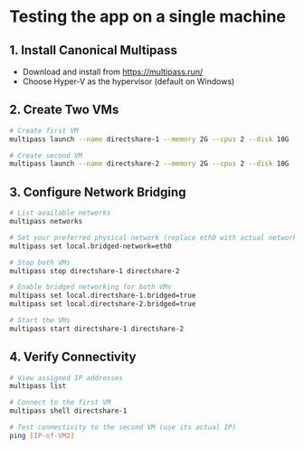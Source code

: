 # Testing the app on a single machine

## 1. Install Canonical Multipass
- Download and install from https://multipass.run/
- Choose Hyper-V as the hypervisor (default on Windows)

## 2. Create Two VMs
```bash
# Create first VM
multipass launch --name directshare-1 --memory 2G --cpus 2 --disk 10G

# Create second VM
multipass launch --name directshare-2 --memory 2G --cpus 2 --disk 10G
```

## 3. Configure Network Bridging
```bash
# List available networks
multipass networks

# Set your preferred physical network (replace eth0 with actual network)
multipass set local.bridged-network=eth0

# Stop both VMs
multipass stop directshare-1 directshare-2

# Enable bridged networking for both VMs
multipass set local.directshare-1.bridged=true
multipass set local.directshare-2.bridged=true

# Start the VMs
multipass start directshare-1 directshare-2
```

## 4. Verify Connectivity
```bash
# View assigned IP addresses
multipass list

# Connect to the first VM
multipass shell directshare-1

# Test connectivity to the second VM (use its actual IP)
ping [IP-of-VM2]
```
